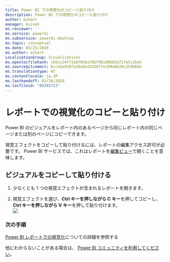 ```yaml
---
title: Power BI での視覚化のコピーと貼り付け
description: Power BI での視覚化のコピーと貼り付け
author: mihart
manager: kvivek
ms.reviewer: ''
ms.service: powerbi
ms.subservice: powerbi-desktop
ms.topic: conceptual
ms.date: 03/25/2020
ms.author: mihart
LocalizationGroup: Visualizations
ms.openlocfilehash: cb5cc24f71a6f056a78bf961d0b02a71fa3c2be5
ms.sourcegitcommit: bcc42e938fa28abe433287fecb9abb28c253b6bb
ms.translationtype: HT
ms.contentlocale: ja-JP
ms.lasthandoff: 03/26/2020
ms.locfileid: "80302723"
---
```

# <a name="copy-and-paste-a-visualization-in-a-report"></a>レポートでの視覚化のコピーと貼り付け

Power BI のビジュアルをレポート内のあるページから同じレポート内の同じページまたは別のページにコピーできます。 

視覚エフェクトをコピーして貼り付けるには、レポートの編集アクセス許可が必要です。 Power BI サービスでは、これはレポートを[編集ビュー](../consumer/end-user-reading-view.md)で開くことを意味します。

## <a name="copy-and-paste-a-visual"></a>ビジュアルをコピーして貼り付ける

1. 少なくとも 1 つの視覚エフェクトが含まれるレポートを開きます。  

2. 視覚エフェクトを選び、**Ctrl キーを押しながら C キー**を押してコピーし、**Ctrl キーを押しながら V キー**を押して貼り付けます。  
   ![](media/power-bi-visualization-copy-paste/copypasteviznew.gif)

### <a name="next-steps"></a>次の手順
[Power BI レポートでの視覚化](power-bi-report-visualizations.md)についての詳細を参照する

他にわからないことがある場合は、 [Power BI コミュニティを利用してください](http://community.powerbi.com/)。

